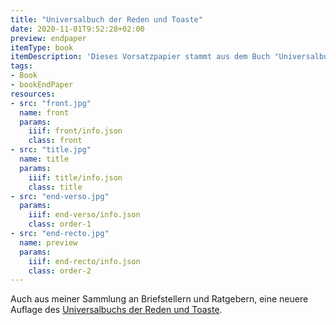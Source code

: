 ```yaml
---
title: "Universalbuch der Reden und Toaste"
date: 2020-11-01T9:52:28+02:00
preview: endpaper
itemType: book
itemDescription: 'Dieses Vorsatzpapier stammt aus dem Buch "Universalbuch der Reden und Toaste" von Justinus Abel, 9. vermehrte und verbesserte Auflage, erschienen ca. 1902 bei Levy & Müller, Stuttgart. <a class="worldcat" href="http://www.worldcat.org/oclc/729128580">&nbsp;</a>'
tags:
- Book
- bookEndPaper
resources:
- src: "front.jpg"
  name: front
  params:
    iiif: front/info.json
    class: front
- src: "title.jpg"
  name: title
  params:
    iiif: title/info.json
    class: title
- src: "end-verso.jpg"
  params:
    iiif: end-verso/info.json
    class: order-1
- src: "end-recto.jpg"
  name: preview
  params:
    iiif: end-recto/info.json
    class: order-2
---
```


Auch aus meiner Sammlung an Briefstellern und Ratgebern, eine neuere Auflage des [Universalbuchs der Reden und Toaste](/post/universalbuch-der-reden-und-toaste-1).

<!--more-->
